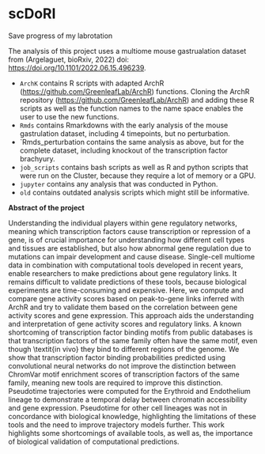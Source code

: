 # scDoRI
Save progress of my labrotation

The analysis of this project uses a multiome mouse gastrualation dataset from (Argelaguet, bioRxiv, 2022) doi: https://doi.org/10.1101/2022.06.15.496239.


* `ArchK` contains R scripts with adapted ArchR (https://github.com/GreenleafLab/ArchR) functions. Cloning the ArchR repository (https://github.com/GreenleafLab/ArchR) and adding these R scripts as well as the function names to the name space enables the user to use the new functions.
* `Rmds` contains Rmarkdowns with the early analysis of the mouse gastrulation dataset, including 4 timepoints, but no perturbation.
* `Rmds_perturbation contains the same analysis as above, but for the complete dataset, including knockout of the transcription factor brachyury.
* `job_scripts` contains bash scripts as well as R and python scripts that were run on the Cluster, because they require a lot of memory or a GPU.
* `jupyter` contains any analysis that was conducted in Python. 
* `old` contains outdated analysis scripts which might still be informative.


**Abstract of the project**

Understanding the individual players within gene regulatory networks, meaning which transcription factors cause transcription or repression of a gene, is of crucial importance for understanding how different cell types and tissues are established, but also how abnormal gene regulation due to mutations can impair development and cause disease. Single-cell multiome data in combination with computational tools developed in recent years, enable researchers to make predictions about gene regulatory links. It remains difficult to validate predictions of these tools, because biological experiments are time-consuming and expensive. Here, we compute and compare gene activity scores based on peak-to-gene links inferred with ArchR and try to validate them based on the correlation between gene activity scores and gene expression. This approach aids the understanding and interpretation of gene activity scores and regulatory links. A known shortcoming of transcription factor binding motifs from public databases is that transcription factors of the same family often have the same motif, even though \textit{in vivo} they bind to different regions of the genome. We show that transcription factor binding probabilities predicted using convolutional neural networks do not improve the distinction between ChromVar motif enrichment scores of transcription factors of the same family, meaning new tools are required to improve this distinction. Pseudotime trajectories  were computed for the Erythroid and Endothelium lineage to demonstrate a temporal delay between chromatin accessibility and gene expression. Pseudotime for other cell lineages was not in concordance with biological knowledge, highlighting the limitations of these tools and the need to improve trajectory models further. This work highlights some shortcomings of available tools, as well as, the importance of biological validation of computational predictions. 
